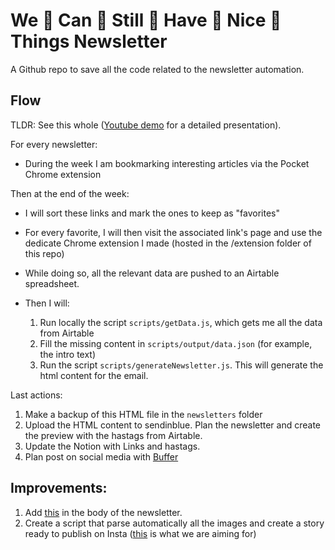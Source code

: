 # We 👏 Can 👏 Still 👏 Have 👏 Nice 👏 Things Newsletter

A Github repo to save all the code related to the newsletter automation.

## Flow

TLDR: See this whole ([Youtube demo](https://youtu.be/C_rV2boYOi0) for a detailed presentation).

For every newsletter:

- During the week I am bookmarking interesting articles via the Pocket Chrome extension

Then at the end of the week:

- I will sort these links and mark the ones to keep as "favorites"
- For every favorite, I will then visit the associated link's page and use the dedicate Chrome extension I made (hosted in the /extension folder of this repo)
- While doing so, all the relevant data are pushed to an Airtable spreadsheet.
- Then I will:

  1. Run locally the script `scripts/getData.js`, which gets me all the data from Airtable
  2. Fill the missing content in `scripts/output/data.json` (for example, the intro text)
  3. Run the script `scripts/generateNewsletter.js`. This will generate the html content for the email.

Last actions:

  1. Make a backup of this HTML file in the `newsletters` folder
  2. Upload the HTML content to sendinblue. Plan the newsletter and create the preview with the hastags from Airtable.
  3. Update the Notion with Links and hastags.
  4. Plan post on social media with [Buffer](https://publish.buffer.com/profile/602ff17e6ab0810efb6e9ce6/tab/queue)


## Improvements:

1. Add [this](https://twitter.com/JeanAbbiateci/status/1355921305514684420) in the body of the newsletter.
2. Create a script that parse automatically all the images and create a story ready to publish on Insta ([this](https://www.instagram.com/p/CMZpxHXBdMG/?igshid=1g6b21wsw3q1) is what we are aiming for)
